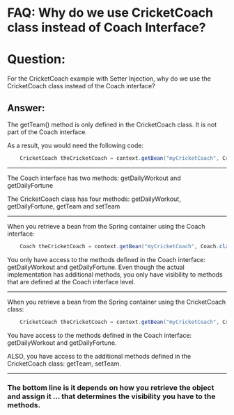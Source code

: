 # FAQ: Why do we use CricketCoach class instead of Coach Interface?
# Question:

For the CricketCoach example with Setter Injection, why do we use the CricketCoach class instead of the Coach interface?

## Answer:

The getTeam() method is only defined in the CricketCoach class. It is not part of the Coach interface.

As a result, you would need the following code:
```java
    CricketCoach theCricketCoach = context.getBean("myCricketCoach", CricketCoach.class); 
```

---

The Coach interface has two methods: getDailyWorkout and getDailyFortune

The CricketCoach class has four methods: getDailyWorkout, getDailyFortune, getTeam and setTeam

---

When you retrieve a bean from the Spring container using the Coach interface:
```java
    Coach theCricketCoach = context.getBean("myCricketCoach", Coach.class); 
```

You only have access to the methods defined in the Coach interface: getDailyWorkout and getDailyFortune. Even though the actual implementation has additional methods, you only have visibility to methods that are defined at the Coach interface level.

---

When you retrieve a bean from the Spring container using the CricketCoach class:
```java
    CricketCoach theCricketCoach = context.getBean("myCricketCoach", CricketCoach.class); 
```
You have access to the methods defined in the Coach interface: getDailyWorkout and getDailyFortune.

ALSO, you have access to the additional methods defined in the CricketCoach class: getTeam, setTeam.

---

### The bottom line is it depends on how you retrieve the object and assign it ... that determines the visibility you have to the methods.
